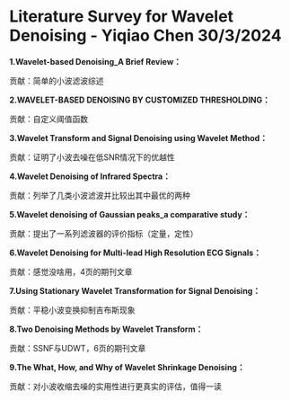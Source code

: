 # Literature Survey for Wavelet Denoising - Yiqiao Chen 30/3/2024

**1.Wavelet-based Denoising_A Brief Review：**

贡献：简单的小波滤波综述



**2.WAVELET-BASED DENOISING BY CUSTOMIZED THRESHOLDING：**

贡献：自定义阈值函数



**3.Wavelet Transform and Signal Denoising using Wavelet Method：**

贡献：证明了小波去噪在低SNR情况下的优越性



**4.Wavelet Denoising of Infrared Spectra：**

贡献：列举了几类小波滤波并比较出其中最优的两种



**5.Wavelet denoising of Gaussian peaks_a comparative study：**

贡献：提出了一系列滤波器的评价指标（定量，定性）



**6.Wavelet Denoising for Multi-lead High Resolution ECG Signals：**

贡献：感觉没啥用，4页的期刊文章



**7.Using Stationary Wavelet Transformation for Signal Denoising：**

贡献：平稳小波变换抑制吉布斯现象



**8.Two Denoising Methods by Wavelet Transform：**

贡献：SSNF与UDWT，6页的期刊文章



**9.The What, How, and Why of Wavelet Shrinkage Denoising：**

贡献：对小波收缩去噪的实用性进行更真实的评估，值得一读